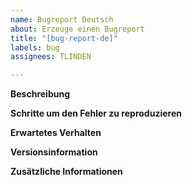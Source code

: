 ```yaml
---
name: Bugreport Deutsch
about: Erzeuge einen Bugreport
title: "[bug-report-de]"
labels: bug
assignees: TLINDEN

---
```


**Beschreibung**
<!-- Bitte beschreibe den Fehler klar und möglichst präzise: -->


**Schritte um den Fehler zu reproduzieren**
<!-- Bitte gib detailiert an, welche konkreten Schritte zum Fehler
     geführt haben, führe kleingebaeck mit der Option -d option aus: -->


**Erwartetes Verhalten**
<!-- Welches Verhalten hast Du ursprünglich erwartet? -->


**Versionsinformation**
<!--
Bitte gib uns so viel Versionsinfos wie möglich:
- wenn Du nur das Programm installiert hast: kleingebaeck --version
- wenn Du von Source installiert hast: make show-version
- bitte gib zusätzliche Details an: Betriebssystem + Version, Shellumgebung etc.
-->


**Zusätzliche Informationen**
